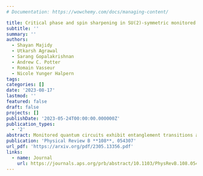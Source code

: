 ```yaml
---
# Documentation: https://wowchemy.com/docs/managing-content/

title: Critical phase and spin sharpening in SU(2)-symmetric monitored quantum circuits
subtitle: ''
summary: ''
authors:
  - Shayan Majidy
  - Utkarsh Agrawal
  - Sarang Gopalakrishnan
  - Andrew C. Potter
  - Romain Vasseur
  - Nicole Yunger Halpern
tags:
categories: []
date: '2023-08-17'
lastmod: ''
featured: false
draft: false
projects: []
publishDate: '2023-05-24T00:00:00.000000Z'
publication_types:
  - '2'
abstract: Monitored quantum circuits exhibit entanglement transitions at certain measurement rates. Such a transition separates phases characterized by how much information an observer can learn from the measurement outcomes. We study SU(2)-symmetric monitored quantum circuits, using exact numerics and a mapping onto an effective statistical-mechanics model. Due to the symmetry's non-Abelian nature, measuring qubit pairs allows for nontrivial entanglement scaling even in the measurement-only limit. We find a transition between a volume-law entangled phase and a critical phase whose diffusive purification dynamics emerge from the non-Abelian symmetry. Additionally, we numerically identify a "spin-sharpening transition." On one side is a phase in which the measurements can efficiently identify the system's total spin quantum number; on the other side is a phase in which measurements cannot.
publication: 'Physical Review B **108**, 054307'
url_pdf: 'https://arxiv.org/pdf/2305.13356.pdf'
links:
  - name: Journal
    url: https://journals.aps.org/prb/abstract/10.1103/PhysRevB.108.054307
---
```

